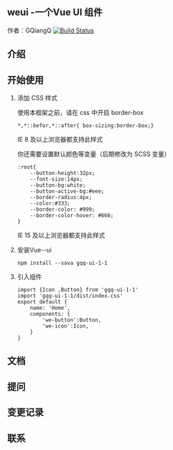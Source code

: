 ## weui -一个Vue UI 组件
作者：GQiangQ
[![Build Status](https://www.travis-ci.org/GqiangQ/Vue--WeUI.svg?branch=master)](https://www.travis-ci.org/GqiangQ/Vue--WeUI)
## 介绍
## 开始使用
1. 添加 CSS 样式

    使用本框架之前，请在 css 中开启 border-box
    ```
    *,*::befor,*::after{ box-sizing:border-box;}
    ```
    IE 8 及以上浏览器都支持此样式

    你还需要设置默认颜色等变量（后期修改为 SCSS 变量）
    ```
    :root{
        --button-height:32px;
        --font-size:14px;
        --button-bg:white;
        --button-active-bg:#eee;
        --border-radius:4px;
        --color:#333;
        --border-color: #999;
        --border-color-hover: #666;
    }
    ```
    IE 15 及以上浏览器都支持此样式

2. 安装Vue--ui
    ```
    npm install --sava gqq-ui-1-1
    ```
3. 引入组件
    ```
    import {Icon ,Button} from 'gqq-ui-1-1' 
    import 'gqq-ui-1-1/dist/index.css'
    export default {
        name: 'Home', 
        components: {
            'we-button':Button,
            'we-icon':Icon,
        }
    }
    
    ```


## 文档
## 提问
## 变更记录
## 联系
